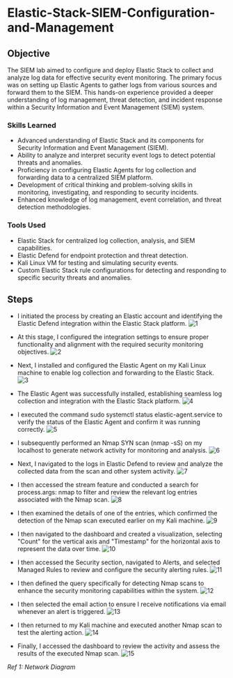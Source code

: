 # Elastic-Stack-SIEM-Configuration-and-Management

## Objective

The SIEM lab aimed to configure and deploy Elastic Stack to collect and analyze log data for effective security event monitoring. The primary focus was on setting up Elastic Agents to gather logs from various sources and forward them to the SIEM. This hands-on experience provided a deeper understanding of log management, threat detection, and incident response within a Security Information and Event Management (SIEM) system.

### Skills Learned

- Advanced understanding of Elastic Stack and its components for Security Information and Event Management (SIEM).
- Ability to analyze and interpret security event logs to detect potential threats and anomalies.
- Proficiency in configuring Elastic Agents for log collection and forwarding data to a centralized SIEM platform.
- Development of critical thinking and problem-solving skills in monitoring, investigating, and responding to security incidents.
- Enhanced knowledge of log management, event correlation, and threat detection methodologies.

### Tools Used

- Elastic Stack for centralized log collection, analysis, and SIEM capabilities.
- Elastic Defend for endpoint protection and threat detection.
- Kali Linux VM for testing and simulating security events.
- Custom Elastic Stack rule configurations for detecting and responding to specific security threats and anomalies.

## Steps

- I initiated the process by creating an Elastic account and identifying the Elastic Defend integration within the Elastic Stack platform.
![1](https://github.com/user-attachments/assets/2627004d-b21b-4b9c-b6ac-44c5e841f526)

- At this stage, I configured the integration settings to ensure proper functionality and alignment with the required security monitoring objectives.
![2](https://github.com/user-attachments/assets/dd733752-611e-4cb3-bada-44a4ad42c293)

- Next, I installed and configured the Elastic Agent on my Kali Linux machine to enable log collection and forwarding to the Elastic Stack.
![3](https://github.com/user-attachments/assets/a7433f27-1510-440d-85c1-15a4a591629d)

- The Elastic Agent was successfully installed, establishing seamless log collection and integration with the Elastic Stack platform.
![4](https://github.com/user-attachments/assets/ff1b68b7-3663-4bcf-ae08-687fd2d9c3c2)

- I executed the command sudo systemctl status elastic-agent.service to verify the status of the Elastic Agent and confirm it was running correctly.
![5](https://github.com/user-attachments/assets/13e0e534-967a-4fee-8903-e1b5f832f277)

- I subsequently performed an Nmap SYN scan (nmap -sS) on my localhost to generate network activity for monitoring and analysis.
![6](https://github.com/user-attachments/assets/ee90ee05-bfb6-445c-bfe1-b60de769cba4)

- Next, I navigated to the logs in Elastic Defend to review and analyze the collected data from the scan and other system activity.
![7](https://github.com/user-attachments/assets/4d406df2-a9cc-4c9d-b0a0-2b2a4d079182)

- I then accessed the stream feature and conducted a search for process.args: nmap to filter and review the relevant log entries associated with the Nmap scan.
![8](https://github.com/user-attachments/assets/0e959509-bcd4-466d-93b8-8b0c9eec99a4)

- I then examined the details of one of the entries, which confirmed the detection of the Nmap scan executed earlier on my Kali machine.
![9](https://github.com/user-attachments/assets/cd7547b0-efb7-4f25-b718-09cc3d9cdc90)

- I then navigated to the dashboard and created a visualization, selecting "Count" for the vertical axis and "Timestamp" for the horizontal axis to represent the data over time.
![10](https://github.com/user-attachments/assets/c6761b47-a570-43ff-b1b8-6070b0e2beba)

- I then accessed the Security section, navigated to Alerts, and selected Managed Rules to review and configure the security alerting rules.
![11](https://github.com/user-attachments/assets/a3fdf600-b1fa-4e59-b8c3-de536ab90963)

- I then defined the query specifically for detecting Nmap scans to enhance the security monitoring capabilities within the system.
![12](https://github.com/user-attachments/assets/17569f4f-b44e-4d27-bcc8-545a5b59ff7e)

- I then selected the email action to ensure I receive notifications via email whenever an alert is triggered.
![13](https://github.com/user-attachments/assets/34020fe2-631a-4878-a4ea-64be0d7e8926)

- I then returned to my Kali machine and executed another Nmap scan to test the alerting action.
![14](https://github.com/user-attachments/assets/bf083e17-5b9d-4249-86aa-48e8db9a4cc0)

- Finally, I accessed the dashboard to review the activity and assess the results of the executed Nmap scan.
![15](https://github.com/user-attachments/assets/eafb9915-b988-4ac4-824c-31c900753964)

*Ref 1: Network Diagram*

